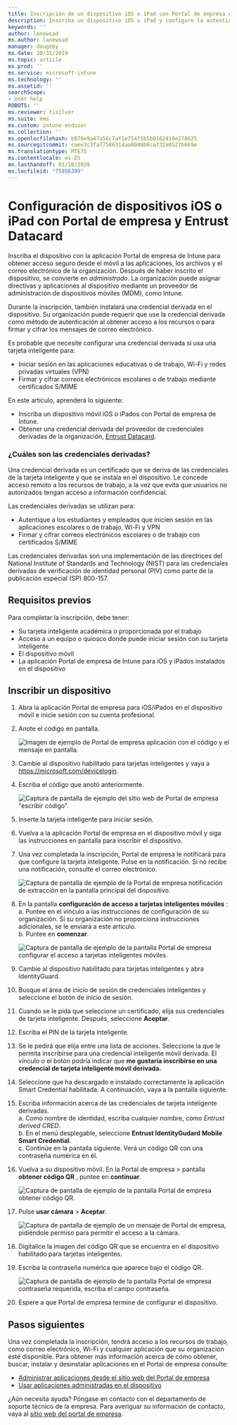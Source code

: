 ```yaml
---
title: Inscripción de un dispositivo iOS o iPad con Portal de empresa de Intune y Entrust Datacard
description: Inscriba un dispositivo iOS o iPad y configure la autenticación de credenciales derivadas con Entrust Datacard.
keywords: ''
author: lenewsad
ms.author: lanewsad
manager: dougeby
ms.date: 10/31/2019
ms.topic: article
ms.prod: ''
ms.service: microsoft-intune
ms.technology: ''
ms.assetid: ''
searchScope:
- User help
ROBOTS: ''
ms.reviewer: tisilver
ms.suite: ems
ms.custom: intune-enduser
ms.collection: ''
ms.openlocfilehash: b976e9a47a56c7af1e754f5b5b0162410e278025
ms.sourcegitcommit: caee3c3fa77586314aa8040b0caf32a0527b669e
ms.translationtype: MTE75
ms.contentlocale: es-ES
ms.lasthandoff: 01/10/2020
ms.locfileid: "75856399"
---
```

# <a name="set-up-ios-or-ipados-device-with-company-portal-and-entrust-datacard"></a>Configuración de dispositivos iOS o iPad con Portal de empresa y Entrust Datacard

Inscriba el dispositivo con la aplicación Portal de empresa de Intune para obtener acceso seguro desde el móvil a las aplicaciones, los archivos y el correo electrónico de la organización. Después de haber inscrito el dispositivo, se convierte en *administrado*. La organización puede asignar directivas y aplicaciones al dispositivo mediante un proveedor de administración de dispositivos móviles (MDM), como Intune.  

Durante la inscripción, también instalará una credencial derivada en el dispositivo. Su organización puede requerir que use la credencial derivada como método de autenticación al obtener acceso a los recursos o para firmar y cifrar los mensajes de correo electrónico. 

Es probable que necesite configurar una credencial derivada si usa una tarjeta inteligente para:  

* Iniciar sesión en las aplicaciones educativas o de trabajo, Wi-Fi y redes privadas virtuales (VPN)
* Firmar y cifrar correos electrónicos escolares o de trabajo mediante certificados S/MIME  

En este artículo, aprenderá lo siguiente:  

   * Inscriba un dispositivo móvil iOS o iPados con Portal de empresa de Intune.  
   * Obtener una credencial derivada del proveedor de credenciales derivadas de la organización, [Entrust Datacard](https://www.entrustdatacard.com/).  

### <a name="what-are-derived-credentials"></a>¿Cuáles son las credenciales derivadas?  
Una credencial derivada es un certificado que se deriva de las credenciales de la tarjeta inteligente y que se instala en el dispositivo. Le concede acceso remoto a los recursos de trabajo, a la vez que evita que usuarios no autorizados tengan acceso a información confidencial.  

Las credenciales derivadas se utilizan para: 
* Autentique a los estudiantes y empleados que inicien sesión en las aplicaciones escolares o de trabajo, Wi-Fi y VPN
* Firmar y cifrar correos electrónicos escolares o de trabajo con certificados S/MIME

Las credenciales derivadas son una implementación de las directrices del National Institute of Standards and Technology (NIST) para las credenciales derivadas de verificación de identidad personal (PIV) como parte de la publicación especial (SP) 800-157.  

## <a name="prerequisites"></a>Requisitos previos

 Para completar la inscripción, debe tener:

* Su tarjeta inteligente académica o proporcionada por el trabajo
* Acceso a un equipo o quiosco donde puede iniciar sesión con su tarjeta inteligente
* El dispositivo móvil
* La aplicación Portal de empresa de Intune para iOS y iPados instalados en el dispositivo  


## <a name="enroll-device"></a>Inscribir un dispositivo  
1. Abra la aplicación Portal de empresa para iOS/iPados en el dispositivo móvil e inicie sesión con su cuenta profesional.  

2. Anote el código en pantalla.  

    ![Imagen de ejemplo de Portal de empresa aplicación con el código y el mensaje en pantalla.](./media/copy-code-intercede.png)   

3. Cambie al dispositivo habilitado para tarjetas inteligentes y vaya a https://microsoft.com/devicelogin. 
4. Escriba el código que anotó anteriormente.  

    ![Captura de pantalla de ejemplo del sitio web de Portal de empresa "escribir código".](./media/enter-code-intercede.png)   

5. Inserte la tarjeta inteligente para iniciar sesión.   
6. Vuelva a la aplicación Portal de empresa en el dispositivo móvil y siga las instrucciones en pantalla para inscribir el dispositivo.  
7. Una vez completada la inscripción, Portal de empresa le notificará para que configure la tarjeta inteligente. Pulse en la notificación. Si no recibe una notificación, consulte el correo electrónico.   

    ![Captura de pantalla de ejemplo de la Portal de empresa notificación de extracción en la pantalla principal del dispositivo.](./media/action-required-in-app-intercede.png)  

8. En la pantalla **configuración de acceso a tarjetas inteligentes móviles** :   
    a. Puntee en el vínculo a las instrucciones de configuración de su organización. Si su organización no proporciona instrucciones adicionales, se le enviará a este artículo.  
    b. Puntee en **comenzar**.  

    ![Captura de pantalla de ejemplo de la pantalla Portal de empresa configurar el acceso a tarjetas inteligentes móviles.](./media/smart-card-info-intercede.png)

9. Cambie al dispositivo habilitado para tarjetas inteligentes y abra IdentityGuard. 
10. Busque el área de inicio de sesión de credenciales inteligentes y seleccione el botón de inicio de sesión.  
11. Cuando se le pida que seleccione un certificado, elija sus credenciales de tarjeta inteligente. Después, seleccione **Aceptar**. 
12. Escriba el PIN de la tarjeta inteligente.  
13. Se le pedirá que elija entre una lista de acciones. Seleccione la que le permita inscribirse para una credencial inteligente móvil derivada. El vínculo o el botón podría indicar que **me gustaría inscribirse en una credencial de tarjeta inteligente móvil derivada.**  
14. Seleccione que ha descargado e instalado correctamente la aplicación Smart Credential habilitada. A continuación, vaya a la pantalla siguiente.   
15. Escriba información acerca de las credenciales de tarjeta inteligente derivadas.  
    a. Como nombre de identidad, escriba cualquier nombre, como *Entrust derived CRED*.  
    b. En el menú desplegable, seleccione **Entrust IdentityGudard Mobile Smart Credential**.  
    c. Continúe en la pantalla siguiente. Verá un código QR con una contraseña numérica en él.  

16. Vuelva a su dispositivo móvil. En la Portal de empresa > pantalla **obtener código QR** , puntee en **continuar**. 

    ![Captura de pantalla de ejemplo de la pantalla Portal de empresa obtener código QR.](./media/get-qr-code-intercede.png)  
17. Pulse **usar cámara** > **Aceptar**.  

    ![Captura de pantalla de ejemplo de un mensaje de Portal de empresa, pidiéndole permiso para permitir el acceso a la cámara.](./media/allow-cp-camera-access-intercede.png)  
18. Digitalice la imagen del código QR que se encuentra en el dispositivo habilitado para tarjetas inteligentes.  
19. Escriba la contraseña numérica que aparece bajo el código QR.  

    ![Captura de pantalla de ejemplo de la pantalla Portal de empresa contraseña requerida, escriba el campo contraseña.](./media/enter-password-derived-credentials.png)   

20. Espere a que Portal de empresa termine de configurar el dispositivo.  


## <a name="next-steps"></a>Pasos siguientes  
Una vez completada la inscripción, tendrá acceso a los recursos de trabajo, como correo electrónico, Wi-Fi y cualquier aplicación que su organización esté disponible. Para obtener más información acerca de cómo obtener, buscar, instalar y desinstalar aplicaciones en el Portal de empresa consulte:

* [Administrar aplicaciones desde el sitio web del Portal de empresa](manage-apps-cpweb.md)  
* [Usar aplicaciones administradas en el dispositivo](use-managed-apps-on-your-device-ios.md)  

¿Aún necesita ayuda? Póngase en contacto con el departamento de soporte técnico de la empresa. Para averiguar su información de contacto, vaya al [sitio web del portal de empresa](https://go.microsoft.com/fwlink/?linkid=2010980).  
